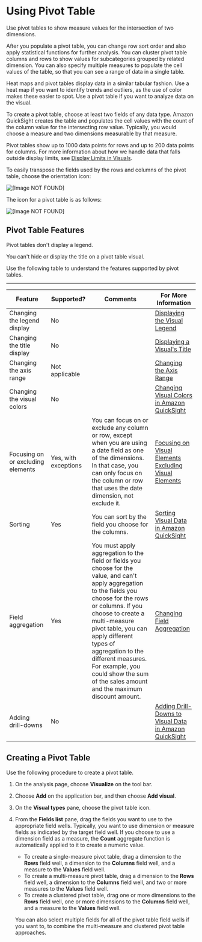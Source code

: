 # Using Pivot Table<a name="pivot-table"></a>

Use pivot tables to show measure values for the intersection of two dimensions\.

After you populate a pivot table, you can change row sort order and also apply statistical functions for further analysis\. You can cluster pivot table columns and rows to show values for subcategories grouped by related dimension\. You can also specify multiple measures to populate the cell values of the table, so that you can see a range of data in a single table\. 

Heat maps and pivot tables display data in a similar tabular fashion\. Use a heat map if you want to identify trends and outliers, as the use of color makes these easier to spot\. Use a pivot table if you want to analyze data on the visual\.

To create a pivot table, choose at least two fields of any data type\. Amazon QuickSight creates the table and populates the cell values with the count of the column value for the intersecting row value\. Typically, you would choose a measure and two dimensions measurable by that measure\.

Pivot tables show up to 1000 data points for rows and up to 200 data points for columns\. For more information about how we handle data that falls outside display limits, see [Display Limits in Visuals](working-with-visual-types.md#display-limits)\.

To easily transpose the fields used by the rows and columns of the pivot table, choose the orientation icon:

![\[Image NOT FOUND\]](http://docs.aws.amazon.com/quicksight/latest/user/images/pivot-orientation.png)

The icon for a pivot table is as follows:

![\[Image NOT FOUND\]](http://docs.aws.amazon.com/quicksight/latest/user/images/pivot-table.png)

## Pivot Table Features<a name="pivot-table-features"></a>

Pivot tables don't display a legend\.

You can't hide or display the title on a pivot table visual\.

Use the following table to understand the features supported by pivot tables\.


****  

| Feature | Supported? | Comments | For More Information | 
| --- | --- | --- | --- | 
| Changing the legend display | No |  | [Displaying the Visual Legend](formatting-a-visual.md#displaying-the-visual-legend) | 
| Changing the title display | No |  | [Displaying a Visual's Title](formatting-a-visual.md#displaying-visual-title) | 
| Changing the axis range | Not applicable |  | [Changing the Axis Range](formatting-a-visual.md#changing-axis-range) | 
| Changing the visual colors | No |  | [Changing Visual Colors in Amazon QuickSight](changing-visual-colors.md) | 
| Focusing on or excluding elements | Yes, with exceptions | You can focus on or exclude any column or row, except when you are using a date field as one of the dimensions\. In that case, you can only focus on the column or row that uses the date dimension, not exclude it\. |  [Focusing on Visual Elements](focusing-on-visual-elements.md) [Excluding Visual Elements](excluding-visual-elements.md) | 
| Sorting | Yes | You can sort by the field you choose for the columns\. | [Sorting Visual Data in Amazon QuickSight](sorting-visual-data.md) | 
| Field aggregation | Yes | You must apply aggregation to the field or fields you choose for the value, and can't apply aggregation to the fields you choose for the rows or columns\. If you choose to create a multi\-measure pivot table, you can apply different types of aggregation to the different measures\. For example, you could show the sum of the sales amount and the maximum discount amount\. | [Changing Field Aggregation](changing-field-aggregation.md) | 
| Adding drill\-downs | No |  | [Adding Drill\-Downs to Visual Data in Amazon QuickSight](adding-drill-downs.md) | 

## Creating a Pivot Table<a name="create-pivot-table"></a>

Use the following procedure to create a pivot table\.

1. On the analysis page, choose **Visualize** on the tool bar\.

1. Choose **Add** on the application bar, and then choose **Add visual**\.

1. On the **Visual types** pane, choose the pivot table icon\.

1. From the **Fields list** pane, drag the fields you want to use to the appropriate field wells\. Typically, you want to use dimension or measure fields as indicated by the target field well\. If you choose to use a dimension field as a measure, the **Count** aggregate function is automatically applied to it to create a numeric value\.
   + To create a single\-measure pivot table, drag a dimension to the **Rows** field well, a dimension to the **Columns** field well, and a measure to the **Values** field well\.
   + To create a multi\-measure pivot table, drag a dimension to the **Rows** field well, a dimension to the **Columns** field well, and two or more measures to the **Values** field well\.
   + To create a clustered pivot table, drag one or more dimensions to the **Rows** field well, one or more dimensions to the **Columns** field well, and a measure to the **Values** field well\.

   You can also select multiple fields for all of the pivot table field wells if you want to, to combine the multi\-measure and clustered pivot table approaches\.